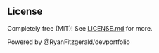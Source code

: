 ## License

Completely free (MIT)! See [LICENSE.md](LICENSE.md) for more.

Powered by @RyanFitzgerald/devportfolio
